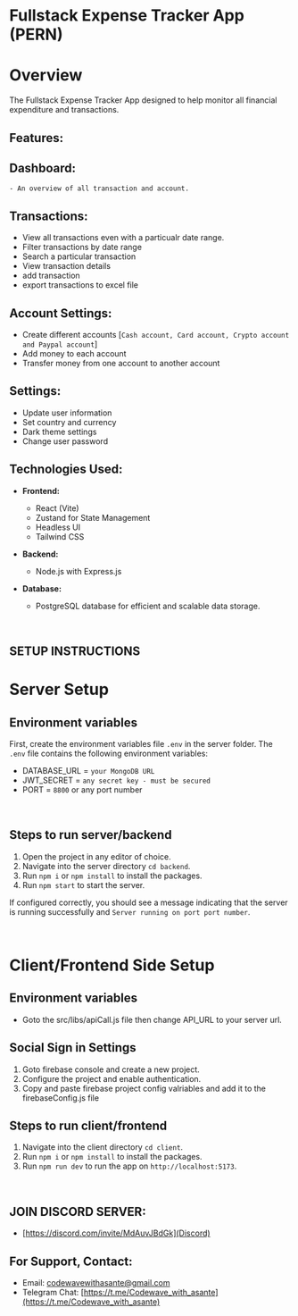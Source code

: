 # Fullstack Expense Tracker App (PERN)

# Overview

The Fullstack Expense Tracker App designed to help monitor all financial expenditure and transactions.

###

## **Features:**

## **Dashboard:**

    - An overview of all transaction and account.

## **Transactions:**

- View all transactions even with a particualr date range.
- Filter transactions by date range
- Search a particular transaction
- View transaction details
- add transaction
- export transactions to excel file

## **Account Settings:**

- Create different accounts [`Cash account, Card account, Crypto account and Paypal account`]
- Add money to each account
- Transfer money from one account to another account

## **Settings:**

- Update user information
- Set country and currency
- Dark theme settings
- Change user password

## **Technologies Used:**

- **Frontend:**

  - React (Vite)
  - Zustand for State Management
  - Headless UI
  - Tailwind CSS

- **Backend:**
  - Node.js with Express.js
- **Database:**
  - PostgreSQL database for efficient and scalable data storage.

&nbsp;

## SETUP INSTRUCTIONS

# Server Setup

## Environment variables

First, create the environment variables file `.env` in the server folder. The `.env` file contains the following environment variables:

- DATABASE_URL = `your MongoDB URL`
- JWT_SECRET = `any secret key - must be secured`
- PORT = `8800` or any port number

&nbsp;

## Steps to run server/backend

1. Open the project in any editor of choice.
2. Navigate into the server directory `cd backend`.
3. Run `npm i` or `npm install` to install the packages.
4. Run `npm start` to start the server.

If configured correctly, you should see a message indicating that the server is running successfully and `Server running on port port number`.

&nbsp;

# Client/Frontend Side Setup

## Environment variables

- Goto the src/libs/apiCall.js file then change API_URL to your server url.

## Social Sign in Settings

1. Goto firebase console and create a new project.
2. Configure the project and enable authentication.
3. Copy and paste firebase project config valriables and add it to the firebaseConfig.js file

## Steps to run client/frontend

1. Navigate into the client directory `cd client`.
2. Run `npm i` or `npm install` to install the packages.
3. Run `npm run dev` to run the app on `http://localhost:5173`.

&nbsp;

## JOIN DISCORD SERVER:

- [https://discord.com/invite/MdAuvJBdGk](Discord)

## For Support, Contact:

- Email: codewavewithasante@gmail.com
- Telegram Chat: [https://t.me/Codewave_with_asante](https://t.me/Codewave_with_asante)
